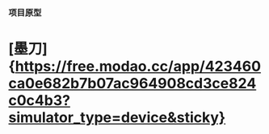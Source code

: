 
### 项目原型
# [墨刀]{https://free.modao.cc/app/423460ca0e682b7b07ac964908cd3ce824c0c4b3?simulator_type=device&sticky}
